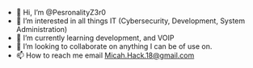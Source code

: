 - 👋 Hi, I’m @PesronalityZ3r0
- 👀 I’m interested in all things IT (Cybersecurity, Development, System Administration)
- 🌱 I’m currently learning development, and VOIP
- 💞️ I’m looking to collaborate on anything I can be of use on.
- 📫 How to reach me email Micah.Hack.18@gmail.com
